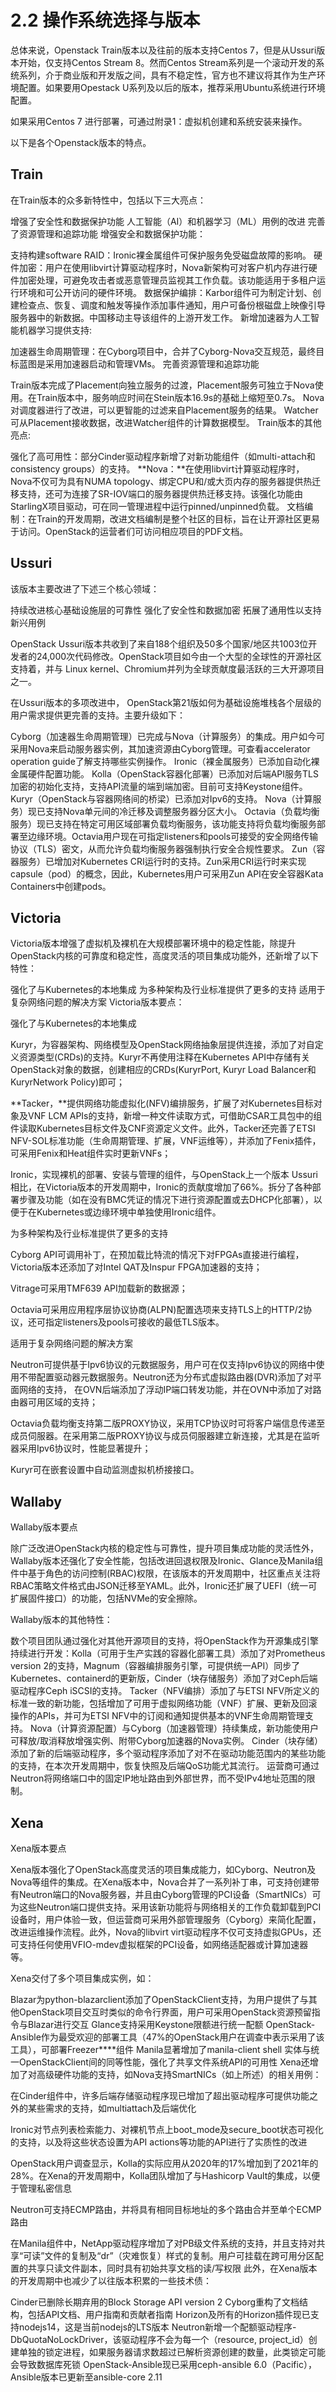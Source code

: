 # 2.2 操作系统选择与版本

总体来说，Openstack Train版本以及往前的版本支持Centos 7，但是从Ussuri版本开始，仅支持Centos Stream 8。然而Centos Stream系列是一个滚动开发的系统系列，介于商业版和开发版之间，具有不稳定性，官方也不建议将其作为生产环境配置。如果要用Opestack U系列及以后的版本，推荐采用Ubuntu系统进行环境配置。

如果采用Centos 7 进行部署，可通过附录1：虚拟机创建和系统安装来操作。

以下是各个Openstack版本的特点。

## Train
在Train版本的众多新特性中，包括以下三大亮点：

增强了安全性和数据保护功能
人工智能（AI）和机器学习（ML）用例的改进
完善了资源管理和追踪功能
增强安全和数据保护功能：

支持构建software RAID：Ironic裸金属组件可保护服务免受磁盘故障的影响。
硬件加密：用户在使用libvirt计算驱动程序时，Nova新架构可对客户机内存进行硬件加密处理，可避免攻击者或恶意管理员监视其工作负载。该功能适用于多租户运行环境和可公开访问的硬件环境。
数据保护编排：Karbor组件可为制定计划、创建检查点、恢复、调度和触发等操作添加事件通知，用户可备份根磁盘上映像引导服务器中的新数据。中国移动主导该组件的上游开发工作。
新增加速器为人工智能机器学习提供支持:

加速器生命周期管理：在Cyborg项目中，合并了Cyborg-Nova交互规范，最终目标蓝图是采用加速器启动和管理VMs。
完善资源管理和追踪功能

Train版本完成了Placement向独立服务的过渡，Placement服务可独立于Nova使用。在Train版本中，服务响应时间在Stein版本16.9s的基础上缩短至0.7s。
Nova对调度器进行了改进，可以更智能的过滤来自Placement服务的结果。
Watcher可从Placement接收数据，改进Watcher组件的计算数据模型。
Train版本的其他亮点:

强化了高可用性：部分Cinder驱动程序新增了对新功能组件（如multi-attach和consistency groups）的支持。
**Nova：**在使用libvirt计算驱动程序时，Nova不仅可为具有NUMA topology、绑定CPU和/或大页内存的服务器提供热迁移支持，还可为连接了SR-IOV端口的服务器提供热迁移支持。该强化功能由StarlingX项目驱动，可在同一管理进程中运行pinned/unpinned负载。
文档编制：在Train的开发周期，改进文档编制是整个社区的目标，旨在让开源社区更易于访问。OpenStack的运营者们可访问相应项目的PDF文档。
## Ussuri
该版本主要改进了下述三个核心领域：

持续改进核心基础设施层的可靠性
强化了安全性和数据加密
拓展了通用性以支持新兴用例

OpenStack Ussuri版本共收到了来自188个组织及50多个国家/地区共1003位开发者的24,000次代码修改。OpenStack项目如今由一个大型的全球性的开源社区支持着，并与 Linux kernel、Chromium并列为全球贡献度最活跃的三大开源项目之一。

在Ussuri版本的多项改进中， OpenStack第21版如何为基础设施堆栈各个层级的用户需求提供更完善的支持。主要升级如下：

Cyborg（加速器生命周期管理）已完成与Nova（计算服务）的集成。用户如今可采用Nova来启动服务器实例，其加速资源由Cyborg管理。可查看accelerator operation guide了解支持哪些实例操作。
Ironic（裸金属服务）已添加自动化裸金属硬件配置功能。
Kolla（OpenStack容器化部署）已添加对后端API服务TLS加密的初始化支持，支持API流量的端到端加密。目前可支持Keystone组件。
Kuryr（OpenStack与容器网络间的桥梁）已添加对Ipv6的支持。
Nova（计算服务）现已支持Nova单元间的冷迁移及调整服务器分区大小。
Octavia（负载均衡服务）现已支持在特定可用区域部署负载均衡服务，该功能支持将负载均衡服务部署至边缘环境。Octavia用户现在可指定listeners和pools可接受的安全网络传输协议（TLS）密文，从而允许负载均衡服务器强制执行安全合规性要求。
Zun（容器服务）已增加对Kubernetes CRI运行时的支持。Zun采用CRI运行时来实现capsule（pod）的概念，因此，Kubernetes用户可采用Zun API在安全容器Kata Containers中创建pods。
## Victoria
Victoria版本增强了虚拟机及裸机在大规模部署环境中的稳定性能，除提升OpenStack内核的可靠度和稳定性，高度灵活的项目集成功能外，还新增了以下特性：

强化了与Kubernetes的本地集成
为多种架构及行业标准提供了更多的支持
适用于复杂网络问题的解决方案
Victoria版本要点：

强化了与Kubernetes的本地集成

Kuryr，为容器架构、网络模型及OpenStack网络抽象层提供连接，添加了对自定义资源类型(CRDs)的支持。Kuryr不再使用注释在Kubernetes API中存储有关OpenStack对象的数据，创建相应的CRDs(KuryrPort, Kuryr Load Balancer和KuryrNetwork Policy)即可；

**Tacker，**提供网络功能虚拟化(NFV)编排服务，扩展了对Kubernetes目标对象及VNF LCM APIs的支持，新增一种文件读取方式，可借助CSAR工具包中的组件读取Kubernetes目标文件及CNF资源定义文件。此外，Tacker还完善了ETSI NFV-SOL标准功能（生命周期管理、扩展，VNF运维等），并添加了Fenix插件，可采用Fenix和Heat组件实时更新VNFs；

Ironic，实现裸机的部署、安装与管理的组件，与OpenStack上一个版本 Ussuri相比，在Victoria版本的开发周期中，Ironic的贡献度增加了66%。拆分了各种部署步骤及功能（如在没有BMC凭证的情况下进行资源配置或去DHCP化部署），以便于在Kubernetes或边缘环境中单独使用Ironic组件。

为多种架构及行业标准提供了更多的支持

Cyborg API可调用补丁，在预加载比特流的情况下对FPGAs直接进行编程，Victoria版本还添加了对Intel QAT及Inspur FPGA加速器的支持；

Vitrage可采用TMF639 API加载新的数据源；

Octavia可采用应用程序层协议协商(ALPN)配置选项来支持TLS上的HTTP/2协议，还可指定listeners及pools可接收的最低TLS版本。

适用于复杂网络问题的解决方案

Neutron可提供基于Ipv6协议的元数据服务，用户可在仅支持Ipv6协议的网络中使用不带配置驱动器元数据服务。Neutron还为分布式虚拟路由器(DVR)添加了对平面网络的支持， 在OVN后端添加了浮动IP端口转发功能，并在OVN中添加了对路由器可用区域的支持；

Octavia负载均衡支持第二版PROXY协议，采用TCP协议时可将客户端信息传递至成员伺服器。在采用第二版PROXY协议与成员伺服器建立新连接，尤其是在监听器采用Ipv6协议时，性能显著提升；

Kuryr可在嵌套设置中自动监测虚拟机桥接接口。

## Wallaby
Wallaby版本要点

除广泛改进OpenStack内核的稳定性与可靠性，提升项目集成功能的灵活性外，Wallaby版本还强化了安全性能，包括改进回退权限及Ironic、Glance及Manila组件中基于角色的访问控制(RBAC)权限，在该版本的开发周期中，社区重点关注将RBAC策略文件格式由JSON迁移至YAML。此外，Ironic还扩展了UEFI（统一可扩展固件接口）的功能，包括NVMe的安全擦除。

Wallaby版本的其他特性：

数个项目团队通过强化对其他开源项目的支持，将OpenStack作为开源集成引擎持续进行开发：Kolla（可用于生产实践的容器化部署工具）添加了对Prometheus version 2的支持，Magnum（容器编排服务引擎，可提供统一API）同步了Kubernetes、containerd的更新版，Cinder（块存储服务）添加了对Ceph后端驱动程序Ceph iSCSI的支持。
Tacker（NFV编排）添加了与ETSI NFV所定义的标准一致的新功能，包括增加了可用于虚拟网络功能（VNF）扩展、更新及回滚操作的APIs，并可为ETSI NFV中的订阅和通知提供基本的VNF生命周期管理支持。
Nova（计算资源配置）与Cyborg（加速器管理）持续集成，新功能使用户可释放/取消释放增强实例、附带Cyborg加速器的Nova实例。
Cinder（块存储）添加了新的后端驱动程序，多个驱动程序添加了对不在驱动功能范围内的某些功能的支持，在本次开发周期中，恢复快照及后端QoS功能尤其流行。
运营商可通过Neutron将网络端口中的固定IP地址路由到外部世界，而不受IPv4地址范围的限制。
## Xena
Xena版本要点

Xena版本强化了OpenStack高度灵活的项目集成能力，如Cyborg、Neutron及Nova等组件的集成。在Xena版本中，Nova合并了一系列补丁串，可支持创建带有Neutron端口的Nova服务器，并且由Cyborg管理的PCI设备（SmartNICs）可为这些Neutron端口提供支持。采用该新功能将与网络相关的工作负载卸载到PCI设备时，用户体验一致，但运营商可采用外部管理服务（Cyborg）来简化配置，改进运维操作流程。此外，Nova的libvirt virt驱动程序不仅可支持虚拟GPUs，还可支持任何使用VFIO-mdev虚拟框架的PCI设备，如网络适配器或计算加速器等。

Xena交付了多个项目集成实例，如：

Blazar为python-blazarclient添加了OpenStackClient支持，为用户提供了与其他OpenStack项目交互时类似的命令行界面，用户可采用OpenStack资源预留指令与Blazar进行交互
Glance支持采用Keystone限额进行统一配额
OpenStack-Ansible作为最受欢迎的部署工具（47%的OpenStack用户在调查中表示采用了该工具），可部署Freezer****组件
Manila显著增加了manila-client shell 实体与统一OpenStackClient间的同等性能，强化了共享文件系统API的可用性
Xena还增加了对高级硬件功能的支持，如Nova支持SmartNICs（如上所述）的相关用例：

在Cinder组件中，许多后端存储驱动程序现已增加了超出驱动程序可提供功能之外的某些需求的支持，如multiattach及后端优化

Ironic对节点列表检索能力、对裸机节点上boot_mode及secure_boot状态可视化的支持，以及将这些状态设置为API actions等功能的API进行了实质性的改进

OpenStack用户调查显示，Kolla的实际应用从2020年的17%增加到了2021年的28%。在Xena的开发周期中，Kolla团队增加了与Hashicorp Vault的集成，以便于管理私密信息

Neutron可支持ECMP路由，并将具有相同目标地址的多个路由合并至单个ECMP路由

在Manila组件中，NetApp驱动程序增加了对PB级文件系统的支持，并且支持对共享“可读”文件的复制及“dr”（灾难恢复）样式的复制。用户可挂载在跨可用分区配置的共享只读文件副本，同时具有初始共享文档的读/写权限
此外，在Xena版本的开发周期中也减少了以往版本积累的一些技术债：

Cinder已删除长期弃用的Block Storage API version 2
Cyborg重构了文档结构，包括API文档、用户指南和贡献者指南
Horizon及所有的Horizon插件现已支持nodejs14，这是当前nodejs的LTS版本
Neutron新增一个配额驱动程序-DbQuotaNoLockDriver，该驱动程序不会为每一个（resource, project_id）创建单独的锁定进程，如果服务器请求数超过已解析资源创建的数量，此类锁定可能会导致数据库死锁
OpenStack-Ansible现已采用ceph-ansible 6.0（Pacific），Ansible版本已更新至ansible-core 2.11
